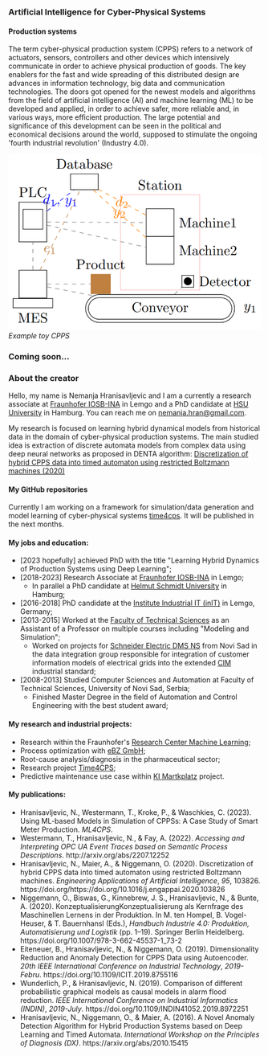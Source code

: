 ### Artificial Intelligence for Cyber-Physical Systems

#### Production systems
The term cyber-physical production system (CPPS) refers to a network of actuators, sensors, controllers and other devices which intensively communicate in order to achieve physical production of goods.
The key enablers for the fast and wide spreading of this distributed design are advances in information technology, big data and communication technologies.
The doors got opened for the newest models and algorithms from the field of artificial intelligence (AI) and machine learning (ML) to be developed and applied, in order to achieve safer, more reliable and, in various ways, more efficient production.
The large potential and significance of this development can be seen in the political and economical decisions around the world, supposed to stimulate the ongoing 'fourth industrial revolution' (Industry 4.0).


![alt text](fig_ai4cps.png)
*Example toy CPPS*


### Coming soon...



### About the creator

Hello, my name is Nemanja Hranisavljevic and I am a currently a research associate at [Fraunhofer IOSB-INA](https://www.iosb-ina.fraunhofer.de/) in Lemgo and a PhD candidate at [HSU University](https://www.hsu-hh.de/imb/team) in Hamburg.
You can reach me on [nemanja.hran@gmail.com](mailto:nemanja.hran@gmail.com).

My research is focused on learning hybrid dynamical models from historical data in the domain of cyber-physical production systems.
The main studied idea is extraction of discrete automata models from complex data using deep neural networks as proposed in DENTA algorithm:
[Discretization of hybrid CPPS data into timed automaton using restricted Boltzmann machines (2020)](http://www.sciencedirect.com/science/article/pii/S0952197620301986)

#### My GitHub repositories

Currently I am working on a framework for simulation/data generation and model learning of cyber-physical systems [time4cps](). It will be published in the next months.


#### My jobs and education:

- [2023 hopefully] achieved PhD with the title "Learning Hybrid Dynamics of Production Systems using Deep Learning";
- [2018-2023] Research Associate at [Fraunhofer IOSB-INA](https://www.iosb-ina.fraunhofer.de/) in Lemgo;
    - In parallel a PhD candidate at [Helmut Schmidt University](https://www.hsu-hh.de/imb/team) in Hamburg;
- [2016-2018] PhD candidate at the [Institute Industrial IT (inIT)](http://www.init-owl.de) in Lemgo, Germany;
- [2013-2015] Worked at the [Faculty of Technical Sciences](http://www.ftn.uns.ac.rs/) as an Assistant of a Professor on multiple courses including "Modeling and Simulation";
    - Worked on projects for [Schneider Electric DMS NS](https://se.com) from Novi Sad in the data integration group responsible for integration of customer information models of electrical grids into the extended [CIM](https://en.wikipedia.org/wiki/Common_Information_Model_(electricity)) industrial standard;
- [2008-2013] Studied Computer Sciences and Automation at Faculty of Technical Sciences, University of Novi Sad, Serbia;
    - Finished Master Degree in the field of Automation and Control Engineering with the best student award;


#### My research and industrial projects:
- Research within the Fraunhofer's [Research Center Machine Learning](fzml.fraunhofer.de);
- Process optimization with [eBZ GmbH](https://www.ebzgmbh.de/);
- Root-cause analysis/diagnosis in the pharmaceutical sector;
- Research project [Time4CPS](https://www.iosb-ina.fraunhofer.de/en/divisions/Machine-Learning/Research-topics-and-projects/Project-Time4CPS-Time-for-Cyber-Physical-Systems.html);
- Predictive maintenance use case within [KI Martkplatz](https://ki-marktplatz.com/) project.

#### My publications:
- <div class="csl-entry">Hranisavljevic, N., Westermann, T., Kroke, P., &#38; Waschkies, C. (2023). Using ML-based Models in Simulation of CPPSs: A Case Study of Smart Meter Production. <i>ML4CPS</i>.</div>
- <div class="csl-entry">Westermann, T., Hranisavljevic, N., &#38; Fay, A. (2022). <i>Accessing and Interpreting OPC UA Event Traces based on Semantic Process Descriptions</i>. http://arxiv.org/abs/2207.12252</div>
- <div class="csl-entry">Hranisavljevic, N., Maier, A., &#38; Niggemann, O. (2020). Discretization of hybrid CPPS data into timed automaton using restricted Boltzmann machines. <i>Engineering Applications of Artificial Intelligence</i>, <i>95</i>, 103826. https://doi.org/https://doi.org/10.1016/j.engappai.2020.103826</div>
- <div class="csl-entry">Niggemann, O., Biswas, G., Kinnebrew, J. S., Hranisavljevic, N., &#38; Bunte, A. (2020). KonzeptualisierungKonzeptualisierung als Kernfrage des Maschinellen Lernens in der Produktion. In M. ten Hompel, B. Vogel-Heuser, &#38; T. Bauernhansl (Eds.), <i>Handbuch Industrie 4.0: Produktion, Automatisierung und Logistik</i> (pp. 1–19). Springer Berlin Heidelberg. https://doi.org/10.1007/978-3-662-45537-1_73-2</div>
- <div class="csl-entry">Eiteneuer, B., Hranisavljevic, N., &#38; Niggemann, O. (2019). Dimensionality Reduction and Anomaly Detection for CPPS Data using Autoencoder. <i>20th IEEE International Conference on Industrial Technology</i>, <i>2019-Febru</i>. https://doi.org/10.1109/ICIT.2019.8755116</div>
- <div class="csl-entry">Wunderlich, P., &#38; Hranisavljevic, N. (2019). Comparison of different probabilistic graphical models as causal models in alarm flood reduction. <i>IEEE International Conference on Industrial Informatics (INDIN)</i>, <i>2019-July</i>. https://doi.org/10.1109/INDIN41052.2019.8972251</div>
- <div class="csl-entry">Hranisavljevic, N., Niggemann, O., &#38; Maier, A. (2016). A Novel Anomaly Detection Algorithm for Hybrid Production Systems based on Deep Learning and Timed Automata. <i>International Workshop on the Principles of Diagnosis (DX)</i>. https://arxiv.org/abs/2010.15415</div>

